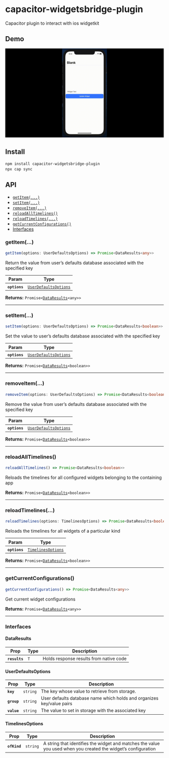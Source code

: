 # capacitor-widgetsbridge-plugin

Capacitor plugin to interact with ios widgetkit

## Demo

![Screenshot1](./demo.gif)

## Install

```bash
npm install capacitor-widgetsbridge-plugin
npx cap sync
```

## API

<docgen-index>

* [`getItem(...)`](#getitem)
* [`setItem(...)`](#setitem)
* [`removeItem(...)`](#removeitem)
* [`reloadAllTimelines()`](#reloadalltimelines)
* [`reloadTimelines(...)`](#reloadtimelines)
* [`getCurrentConfigurations()`](#getcurrentconfigurations)
* [Interfaces](#interfaces)

</docgen-index>

<docgen-api>
<!--Update the source file JSDoc comments and rerun docgen to update the docs below-->

### getItem(...)

```typescript
getItem(options: UserDefaultsOptions) => Promise<DataResults<any>>
```

Return the value from user’s defaults database associated with the specified key

| Param         | Type                                                                |
| ------------- | ------------------------------------------------------------------- |
| **`options`** | <code><a href="#userdefaultsoptions">UserDefaultsOptions</a></code> |

**Returns:** <code>Promise&lt;<a href="#dataresults">DataResults</a>&lt;any&gt;&gt;</code>

--------------------


### setItem(...)

```typescript
setItem(options: UserDefaultsOptions) => Promise<DataResults<boolean>>
```

Set the value to user’s defaults database associated with the specified key

| Param         | Type                                                                |
| ------------- | ------------------------------------------------------------------- |
| **`options`** | <code><a href="#userdefaultsoptions">UserDefaultsOptions</a></code> |

**Returns:** <code>Promise&lt;<a href="#dataresults">DataResults</a>&lt;boolean&gt;&gt;</code>

--------------------


### removeItem(...)

```typescript
removeItem(options: UserDefaultsOptions) => Promise<DataResults<boolean>>
```

Remove the value from user’s defaults database associated with the specified key

| Param         | Type                                                                |
| ------------- | ------------------------------------------------------------------- |
| **`options`** | <code><a href="#userdefaultsoptions">UserDefaultsOptions</a></code> |

**Returns:** <code>Promise&lt;<a href="#dataresults">DataResults</a>&lt;boolean&gt;&gt;</code>

--------------------


### reloadAllTimelines()

```typescript
reloadAllTimelines() => Promise<DataResults<boolean>>
```

Reloads the timelines for all configured widgets belonging to the containing app

**Returns:** <code>Promise&lt;<a href="#dataresults">DataResults</a>&lt;boolean&gt;&gt;</code>

--------------------


### reloadTimelines(...)

```typescript
reloadTimelines(options: TimelinesOptions) => Promise<DataResults<boolean>>
```

Reloads the timelines for all widgets of a particular kind

| Param         | Type                                                          |
| ------------- | ------------------------------------------------------------- |
| **`options`** | <code><a href="#timelinesoptions">TimelinesOptions</a></code> |

**Returns:** <code>Promise&lt;<a href="#dataresults">DataResults</a>&lt;boolean&gt;&gt;</code>

--------------------


### getCurrentConfigurations()

```typescript
getCurrentConfigurations() => Promise<DataResults<any>>
```

Get current widget configurations

**Returns:** <code>Promise&lt;<a href="#dataresults">DataResults</a>&lt;any&gt;&gt;</code>

--------------------


### Interfaces


#### DataResults

| Prop          | Type           | Description                             |
| ------------- | -------------- | --------------------------------------- |
| **`results`** | <code>T</code> | Holds response results from native code |


#### UserDefaultsOptions

| Prop        | Type                | Description                                                           |
| ----------- | ------------------- | --------------------------------------------------------------------- |
| **`key`**   | <code>string</code> | The key whose value to retrieve from storage.                         |
| **`group`** | <code>string</code> | User defaults database name which holds and organizes key/value pairs |
| **`value`** | <code>string</code> | The value to set in storage with the associated key                   |


#### TimelinesOptions

| Prop         | Type                | Description                                                                                                    |
| ------------ | ------------------- | -------------------------------------------------------------------------------------------------------------- |
| **`ofKind`** | <code>string</code> | A string that identifies the widget and matches the value you used when you created the widget’s configuration |

</docgen-api>
